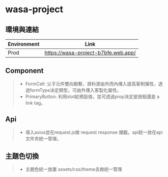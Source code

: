 # wasa-project

## 環境與連結

Environment  | Link
------------ | ------------------------------------------
Prod         | https://wasa-project-b7bfe.web.app/

## Component
>- FormCell: 父子元件雙向聯繫，資料源由外而內傳入提高客制彈性，透過formType決定類型，可由外傳入客製化屬性。
>- PrimaryButton: 利用slot給預設值，並可透過prop決定是按鈕還是 a link tag。

## Api
>- 導入axios並在request.js做 request response 攔截。api統一放在api文件夾統一管理。

## 主題色切換
>- 主題色統一放置 assets/css/theme去做統一管理